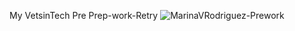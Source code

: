 My VetsinTech Pre Prep-work-Retry
![MarinaVRodriguez-Prework](https://user-images.githubusercontent.com/82106364/114202949-b4238b00-9925-11eb-8b84-ad2dd99062f7.png)

